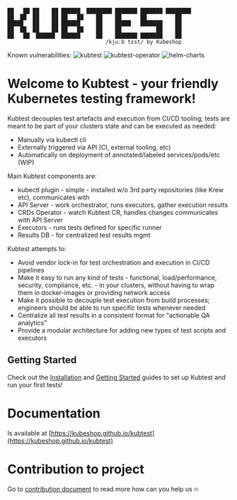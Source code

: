 ```
██   ██ ██    ██ ██████  ████████ ███████ ███████ ████████ 
██  ██  ██    ██ ██   ██    ██    ██      ██         ██    
█████   ██    ██ ██████     ██    █████   ███████    ██    
██  ██  ██    ██ ██   ██    ██    ██           ██    ██    
██   ██  ██████  ██████     ██    ███████ ███████    ██    
                               /kjuːb tɛst/ by Kubeshop
```

Known vulnerabilities: ![kubtest](https://snyk.io/test/github/kubeshop/kubtest/badge.svg)
![kubtest-operator](https://snyk.io/test/github/kubeshop-operator/kubtest/badge.svg)
![helm-charts](https://snyk.io/test/github/kubeshop/helm-charts/badge.svg)
                                                           
# Welcome to Kubtest - your friendly Kubernetes testing framework!

Kubtest decouples test artefacts and execution from CI/CD tooling; tests are meant to be part of your
clusters state and can be executed as needed:

- Manually via kubectl cli
- Externally triggered via API (CI, external tooling, etc)
- Automatically on deployment of annotated/labeled services/pods/etc (WIP)

Main Kubtest components are:

- kubectl plugin - simple - installed w/o 3rd party repositories (like Krew etc), communicates with
- API Server - work orchestrator, runs executors, gather execution results
- CRDs Operator - watch Kubtest CR, handles changes communicates with API Server
- Executors - runs tests defined for specific runner
- Results DB - for centralized test results mgmt

Kubtest attempts to:

- Avoid vendor lock-in for test orchestration and execution in CI/CD  pipelines
- Make it easy to run any kind of tests - functional, load/performance, security, compliance, etc. - in your clusters, 
  without having to wrap them in docker-images or providing network access
- Make it possible to decouple test execution from build processes; engineers should be able to run specific tests whenever needed
- Centralize all test results in a consistent format for "actionable QA analytics"
- Provide a modular architecture for adding new types of test scripts and executors

## Getting Started

Check out the [Installation](https://kubeshop.github.io/kubtest/installing.md) and
[Getting Started](https://kubeshop.github.io/kubtest/getting-started.md) guides to set up Kubtest and
run your first tests!

# Documentation

Is available at [https://kubeshop.github.io/kubtest](https://kubeshop.github.io/kubtest)

# Contribution to project

Go to [contribution document](CONTRIBUTING.md) to read more how can you help us 🔥

